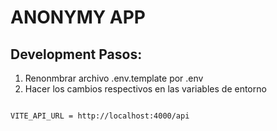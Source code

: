 # ANONYMY APP

## Development Pasos:

1. Renonmbrar archivo .env.template por .env
2. Hacer los cambios respectivos en las variables de entorno

```

VITE_API_URL = http://localhost:4000/api

```